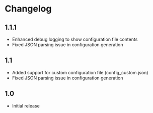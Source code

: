 # Changelog

## 1.1.1

- Enhanced debug logging to show configuration file contents
- Fixed JSON parsing issue in configuration generation

## 1.1

- Added support for custom configuration file (config_custom.json)
- Fixed JSON parsing issue in configuration generation

## 1.0

- Initial release
